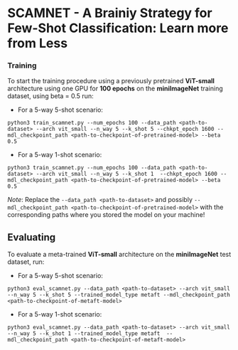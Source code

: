 # SCAMNET - A Brainiy Strategy for Few-Shot Classification: Learn more from Less
### Training
To start the training procedure using a previously pretrained **ViT-small** architecture using 
one GPU for **100 epochs** on the **miniImageNet** training dataset, using beta = 0.5 run:
- For a 5-way 5-shot scenario:
```
python3 train_scamnet.py --num_epochs 100 --data_path <path-to-dataset> --arch vit_small --n_way 5 --k_shot 5 --chkpt_epoch 1600 --mdl_checkpoint_path <path-to-checkpoint-of-pretrained-model> --beta 0.5
```
- For a 5-way 1-shot scenario:
```
python3 train_scamnet.py --num_epochs 100 --data_path <path-to-dataset> --arch vit_small --n_way 5 --k_shot 1  --chkpt_epoch 1600 --mdl_checkpoint_path <path-to-checkpoint-of-pretrained-model> --beta 0.5
```


_Note_: Replace the `--data_path <path-to-dataset>` and possibly `--mdl_checkpoint_path <path-to-checkpoint-of-pretrained-model>` with the corresponding paths where you stored the model on your machine! 



## Evaluating
To evaluate a meta-trained **ViT-small** architecture on the **miniImageNet** test dataset, run:
- For a 5-way 5-shot scenario:
```
python3 eval_scamnet.py --data_path <path-to-dataset> --arch vit_small --n_way 5 --k_shot 5 --trained_model_type metaft --mdl_checkpoint_path <path-to-checkpoint-of-metaft-model>
```
- For a 5-way 1-shot scenario:
```
python3 eval_scamnet.py --data_path <path-to-dataset> --arch vit_small --n_way 5 --k_shot 1 --trained_model_type metaft  --mdl_checkpoint_path <path-to-checkpoint-of-metaft-model>
```
